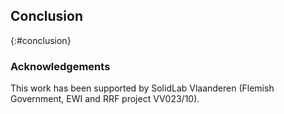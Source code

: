 ## Conclusion
{:#conclusion}

### Acknowledgements
This work has been supported by
SolidLab Vlaanderen (Flemish Government, EWI and RRF project VV023/10).
